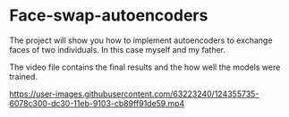 # Face-swap-autoencoders
The project will show you how to implement autoencoders to exchange faces of two individuals. In this case myself and my father.

The video file contains the final results and the how well the models were trained.


https://user-images.githubusercontent.com/63223240/124355735-6078c300-dc30-11eb-9103-cb89ff91de59.mp4

